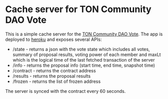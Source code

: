 # Cache server for TON Community DAO Vote

This is a simple cache server for the [TON Community DAO Vote](https://github.com/orbs-network/dao-vote/info).
The app is deployed to [heroku](https://dao-vote-cache-server.herokuapp.com) and exposes several APIs: 
* /state - returns a json with the vote state which includes all votes, summary of proposal results, voting power of each member and maxLt which is the logical time of the last fetched transaction of the server
* /info - returns the proposal info (start time, end time, snapshot time)
* /contract - returns the contract address
* /results - returns the proposal results
* /frozen - returns the list of frozen address  

The server is synced with the contract every 60 seconds.
